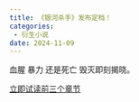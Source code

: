 ```yaml
---
title: 《银河杀手》发布定档！
categories:
 - 衍生小说
date: 2024-11-09
---
```


血腥 暴力 还是死亡 毁灭即刻揭晓。

[立即试读前三个章节](https://mp.weixin.qq.com/mp/appmsgalbum?__biz=Mzg2Njg5NTM1MA==&action=getalbum&album_id=3777349787142455298&scene=173&subscene=91&sessionid=1735280160&enterid=1735281117&from_msgid=2247484623&from_itemidx=2&count=3&nolastread=1#wechat_redirect)
